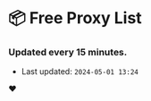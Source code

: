 # :package: Free Proxy List
### Updated every 15 minutes.

- Last updated: `2024-05-01 13:24`

:heart:
